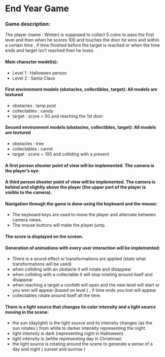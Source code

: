 # End Year Game

### Game description:
The player (name : Winter) is supposed to collect 5 coins to pass the first level and then when he scores 100 and touches the door he wins and within a certain time , if time finished before the target is reached or when the time ends and target isn’t reached then he loses. 

#### Main character model(s):
- Level 1 : Halloween person
- Level 2 : Santa Claus
#### First environment models (obstacles, collectibles, target): All models are textured
- obstacles : lamp post 
- collectables : candy 
- target : score = 50 and reaching the 1st door
#### Second environment models (obstacles, collectibles, target): All models are textured
- obstacles :  tree 
- collectables : carrot 
- target : score = 100 and colliding with a present

#### A first person shooter point of view will be implemented. The camera is the player’s eye.

#### A third person shooter point of view will be implemented. The camera is behind and slightly above the player (the upper part of the player is visible to the camera).

#### Navigation through the game is done using the keyboard and the mouse:

- The keyboard keys are used to move the player and alternate between camera views.
- The mouse buttons will make the player jump.

#### The score is displayed on the screen.
#### Generation of animations with every user interaction will be implemented:
- There is a sound effect or transformations are applied (state what transformations will be used)
- when colliding with an obstacle it will rotate and disappear
- when colliding with a collectable it will stop rotating around itself and disappear
- when reaching a target a confetti will open and the new level will start or you won will appear (based on level ) , if time ends you lost will appear 
- collectables rotate around itself all the time.
#### There is a light source that changes its color intensity and a light source moving in the scene:
- the sun (daylight) is the light source and its intensity changes (as the sun rotates ) from white to darker intensity representing the night.
- light intensity is dark (representing night in Halloween) 
- light intensity is (white representing day in Christmas)
- the light source is rotating around the scene to generate a sense of a day and night ( sunset and sunrise ) 
